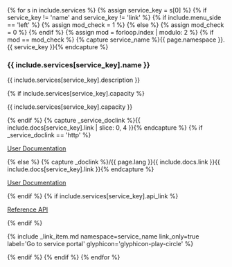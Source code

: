 <div class="list-group list-group-services">
  {% for s in include.services %}
    {% assign service_key = s[0] %}
    {% if service_key != 'name' and service_key != 'link' %}
      {% if include.menu_side == 'left' %}
        {% assign mod_check = 1 %}
      {% else %}
        {% assign mod_check = 0 %}
      {% endif %}    
      {% assign mod = forloop.index | modulo: 2 %}
      {% if mod == mod_check %}
        {% capture service_name %}{{ page.namespace }}.{{ service_key }}{% endcapture %}
          <div class="list-group-item">
            <h3 class="list-group-item-heading">{{ include.services[service_key].name }}</h3>
            <div class="list-group-item-text">
              <p>{{ include.services[service_key].description }}</p>
              {% if include.services[service_key].capacity %}
              <p>{{ include.services[service_key].capacity }}</p>
              {% endif %}
              {% capture _service_doclink %}{{ include.docs[service_key].link | slice: 0, 4 }}{% endcapture %}
              {% if _service_doclink == 'http' %}
              <p><a href="{{ include.docs[service_key].link }}">User Documentation <span class="glyphicon glyphicon-info-sign" aria-hidden="true"></span></a></p>
              {% else %}
              {% capture _doclink %}/{{ page.lang }}{{ include.docs.link }}{{ include.docs[service_key].link }}{% endcapture %}
              <p><a href="{{ _doclink | prepend: site.baseurl }}">User Documentation <span class="glyphicon glyphicon-info-sign" aria-hidden="true"></span></a></p>
              {% endif %}
              {% if include.services[service_key].api_link %}
              <p><a href="{{ include.services[service_key].api_link }}">Reference API <span class="glyphicon glyphicon-info-sign" aria-hidden="true"></span></a></p>
              {% endif %}
              <p>{% include _link_item.md namespace=service_name link_only=true label='Go to service portal' glyphicon='glyphicon-play-circle' %}</p>
            </div>
          </div>
      {% endif %}
    {% endif %}
  {% endfor %}
</div>
